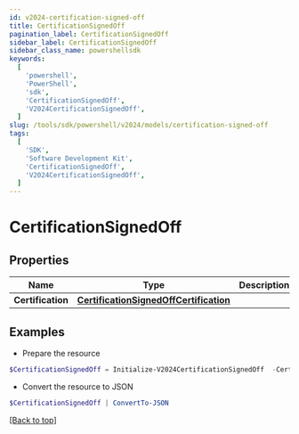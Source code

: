 ```yaml
---
id: v2024-certification-signed-off
title: CertificationSignedOff
pagination_label: CertificationSignedOff
sidebar_label: CertificationSignedOff
sidebar_class_name: powershellsdk
keywords:
  [
    'powershell',
    'PowerShell',
    'sdk',
    'CertificationSignedOff',
    'V2024CertificationSignedOff',
  ]
slug: /tools/sdk/powershell/v2024/models/certification-signed-off
tags:
  [
    'SDK',
    'Software Development Kit',
    'CertificationSignedOff',
    'V2024CertificationSignedOff',
  ]
---
```


# CertificationSignedOff

## Properties

| Name | Type | Description | Notes |
| --- | --- | --- | --- |
| **Certification** | [**CertificationSignedOffCertification**](certification-signed-off-certification) |  | [required] |

## Examples

- Prepare the resource

```powershell
$CertificationSignedOff = Initialize-V2024CertificationSignedOff  -Certification null
```

- Convert the resource to JSON

```powershell
$CertificationSignedOff | ConvertTo-JSON
```

[[Back to top]](#)
